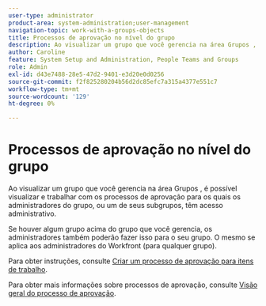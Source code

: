 ```yaml
---
user-type: administrator
product-area: system-administration;user-management
navigation-topic: work-with-a-groups-objects
title: Processos de aprovação no nível do grupo
description: Ao visualizar um grupo que você gerencia na área Grupos , é possível visualizar e trabalhar com os processos de aprovação para os quais os administradores do grupo, ou um de seus subgrupos, têm acesso administrativo.
author: Caroline
feature: System Setup and Administration, People Teams and Groups
role: Admin
exl-id: d43e7488-28e5-47d2-9401-e3d20e0d0256
source-git-commit: f2f825280204b56d2dc85efc7a315a4377e551c7
workflow-type: tm+mt
source-wordcount: '129'
ht-degree: 0%

---
```


# Processos de aprovação no nível do grupo

Ao visualizar um grupo que você gerencia na área Grupos , é possível visualizar e trabalhar com os processos de aprovação para os quais os administradores do grupo, ou um de seus subgrupos, têm acesso administrativo.

Se houver algum grupo acima do grupo que você gerencia, os administradores também poderão fazer isso para o seu grupo. O mesmo se aplica aos administradores do Workfront (para qualquer grupo).

Para obter instruções, consulte [Criar um processo de aprovação para itens de trabalho](../../../administration-and-setup/customize-workfront/configure-approval-milestone-processes/create-approval-processes.md).

Para obter mais informações sobre processos de aprovação, consulte [Visão geral do processo de aprovação](../../../review-and-approve-work/manage-approvals/approval-process-in-workfront.md).
